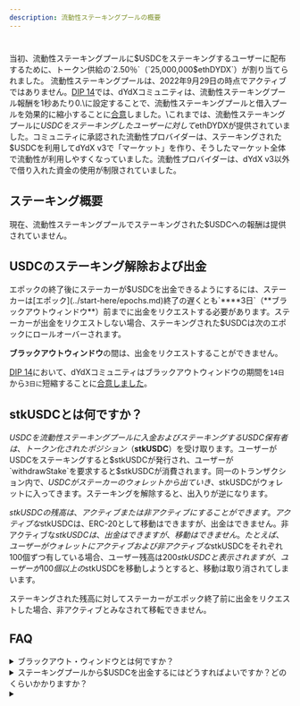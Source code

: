 ```yaml
---
description: 流動性ステーキングプールの概要
---
```


#

当初、流動性ステーキングプールに$USDCをステーキングするユーザーに配布するために、トークン供給の`2.50％`（`25,000,000$ethDYDX`）が割り当てられました。 流動性ステーキングプールは、2022年9月29日の時点でアクティブではありません。[DIP 14](https://github.com/dydxfoundation/dip/blob/master/content/dips/DIP-14.md)では、dYdXコミュニティは、流動性ステーキングプール報酬を1秒あたり0.\に設定することで、流動性ステーキングプールと借入プールを効果的に縮小することに[合意](https://dydx.community/dashboard/proposal/7)しました。\これまでは、流動性ステーキングプールに$USDCをステーキングしたユーザーに対して$ethDYDXが提供されていました。コミュニティに承認された流動性プロバイダーは、ステーキングされた$USDCを利用してdYdX v3で「マーケット」を作り、そうしたマーケット全体で流動性が利用しやすくなっていました。流動性プロバイダーは、dYdX v3以外で借り入れた資金の使用が制限されていました。

## **ステーキング**概要

現在、流動性ステーキングプールでステーキングされた$USDCへの報酬は提供されていません。



## USDCのステーキング解除および出金

エポックの終了後にステーカーが$USDCを出金できるようにするには、ステーカーは[エポック](../start-here/epochs.md)終了の遅くとも`****3日`（**ブラックアウトウィンドウ**）前までに出金をリクエストする必要があります。ステーカーが出金をリクエストしない場合、ステーキングされた$USDCは次のエポックにロールオーバーされます。

**ブラックアウトウィンドウ**の間は、出金をリクエストすることができません。

[DIP 14](https://github.com/dydxfoundation/dip/blob/master/content/dips/DIP-14.md)において、dYdXコミュニティはブラックアウトウィンドウの期間を`14日`から`3日に`短縮することに[合意しました](https://dydx.community/dashboard/proposal/7)。

## stkUSDCとは何ですか？

$USDCを流動性ステーキングプールに入金およびステーキングするUSDC保有者は、トークン化されたポジション（$**stkUSDC**）を受け取ります。ユーザーがUSDCをステーキングすると$stkUSDCが発行され、ユーザーが`withdrawStake`を要求すると$stkUSDCが消費されます。同一のトランザクション内で、$USDCがステーカーのウォレットから出ていき、$stkUSDCがウォレットに入ってきます。ステーキングを解除すると、出入りが逆になります。

$stkUSDCの残高は、アクティブまたは非アクティブにすることができます。アクティブな$stkUSDCは、ERC-20として移動はできますが、出金はできません。非アクティブな$stkUSDCは、出金はできますが、移動はできません。たとえば、ユーザーがウォレットにアクティブおよび非アクティブな$stkUSDCをそれぞれ100個ずつ有している場合、ユーザー残高は200$stkUSDCと表示されますが、ユーザーが100個以上の$stkUSDCを移動しようとすると、移動は取り消されてしまいます。

ステーキングされた残高に対してステーカーがエポック終了前に出金をリクエストした場合、非アクティブとみなされて移転できません。

## FAQ

<details>

<summary>ブラックアウト・ウィンドウとは何ですか？</summary>

ブラックアウト・ウィンドウとは、ユーザーが、ステーキングされた$USDCの出金をリクエストすることができない期間です。ブラックアウトウィンドウの期間中、`requestWithdrawal`関数を呼び出すことはできません。この期間は、エポックの最後の`3日間`として初期設定されているものです。新しいエポックは、28日ごとに開始されます。つまり、ユーザーは所定のエポック終了の`3日`前までであれば次のエポックの出金をリクエストすることができます。

</details>

<details>

<summary>ステーキングプールから$USDCを出金するにはどうすればよいですか？どのくらいかかりますか？</summary>

エポック終了後に$USDCを引き出すためには、エポック終了の`3日`前までに$USDCのステーキングの解除を申請する必要があります。ステーカーが出金をリクエストしない場合、ステーキングされた$USDCは次のエポックにロールオーバーされます。

$USDCを出金するには、ユーザーは次のエポックに対する`requestWithdrawal`関数を呼び出します。現在のエポックでは、ユーザーの資金はステーキングされたままとなり、出金できません。次のエポックから資金は「非アクティブ」となり、出金が可能になります。

次のエポックでは、ユーザーは`withdrawStake`関数を呼び出して出金するので、アクティブな$USDCを特定のアドレスに引き出すことができます。ユーザーは、出金する非アクティブな資金の額を指定するか、\`withdrawMaxStake\`関数を呼び出して、非アクティブな資金をすべて出金することができます。eth\_callで最大値を検索して`withdrawStake()`を呼び出すよりも、`withdrawMaxStake`関数の方がガス効率が低くなります。

流動性プールへの$USDCのステーキングを解除するには、以下の手順に従います。

* [**https://dydx.community/dashboard/staking-pool/liquidity**](https://dydx.community/dashboard/staking-pool/liquidity)\*\*\*\*にアクセスします
*
* プールからの出金リクエストをする$USDC額を入力し、「**出金リクエスト**」をクリックします。$USDCのステーキングを解除するには、Gas（ガス）手数料を支払う必要があります。
* ステーカーは、現在のエポックが終了する遅くとも`3日`（**ブラックアウトウィンドウ**）前までに$USDCのステーキングを解除すると、次のエポックから$USDCを出金することが可能になります。

</details>

<details>

<summary></summary>



* 流動性ステーキングプールに$USDCをステーキングする際の報酬（秒単位）
* ステーキング流動性プールにおける借入者の追加および/または削除
* 承認された借り手に対する借入$USDCの割り当て変更
  * 特定の借入者の割り当てを変更する場合、`setBorrowerAllocations`および`setBorrowingRestriction`関数が呼び出されます。これらの関数を使用して借入者を追加および削除することができます。追加は次のエポックから適用されますが、削除による借入制限はただちに適用されることになります。ブラックアウトウィンドウの間は、これらの関数を呼び出すことはできません。
* エポックの期間やブラックアウトウィンドウは、コントラクトの作成時に設定されるものですが、変更になる場合もあります

</details>

###
